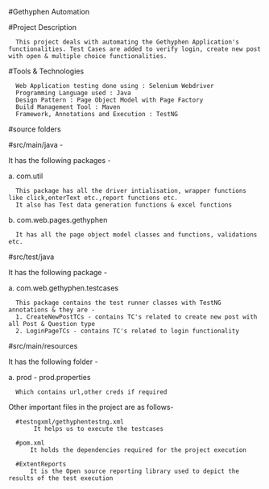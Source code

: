 #Gethyphen Automation

#Project Description

      This project deals with automating the Gethyphen Application's functionalities. Test Cases are added to verify login, create new post with open & multiple choice functionalities.

#Tools & Technologies 
       
      Web Application testing done using : Selenium Webdriver 
      Programming Language used : Java 
      Design Pattern : Page Object Model with Page Factory 
      Build Management Tool : Maven 
      Framework, Annotations and Execution : TestNG

#source folders

#src/main/java -

   It has the following packages -

   a. com.util

      This package has all the driver intialisation, wrapper functions like click,enterText etc.,report functions etc.
      It also has Test data generation functions & excel functions
   b. com.web.pages.gethyphen

      It has all the page object model classes and functions, validations etc.

#src/test/java

   It has the following package -

   a. com.web.gethyphen.testcases

      This package contains the test runner classes with TestNG annotations & they are - 
      1. CreateNewPostTCs - contains TC's related to create new post with all Post & Question type
      2. LoginPageTCs - contains TC's related to login functionality
   
#src/main/resources

   It has the following folder -

   a. prod - prod.properties

      Which contains url,other creds if required

Other important files in the project are as follows-

      #testngxml/gethyphentestng.xml
           It helps us to execute the testcases

      #pom.xml
          It holds the dependencies required for the project execution

      #ExtentReports
          It is the Open source reporting library used to depict the results of the test execution
